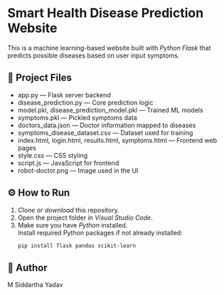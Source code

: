 # Smart Health Disease Prediction Website

This is a machine learning-based website built with *Python Flask* that predicts possible diseases based on user input symptoms.

## 📂 Project Files

- app.py — Flask server backend
- disease_prediction.py — Core prediction logic
- model.pkl, disease_prediction_model.pkl — Trained ML models
- symptoms.pkl — Pickled symptoms data
- doctors_data.json — Doctor information mapped to diseases
- symptoms_disease_dataset.csv — Dataset used for training
- index.html, login.html, results.html, symptoms.html — Frontend web pages
- style.css — CSS styling
- script.js — JavaScript for frontend
- robot-doctor.png — Image used in the UI

## ⚙️ How to Run

1. *Clone or download* this repository.
2. Open the project folder in *Visual Studio Code*.
3. Make sure you have *Python* installed.  
   Install required Python packages if not already installed:
   ```bash
   pip install flask pandas scikit-learn


## 👤 Author

M Siddartha Yadav
